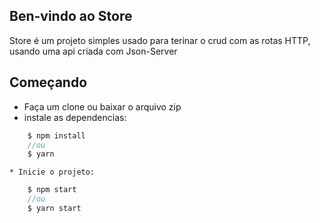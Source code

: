 ## Ben-vindo ao Store
Store é um projeto simples usado para terinar o crud com as rotas HTTP, 
usando uma api criada com Json-Server

## Começando
* Faça um clone ou baixar o arquivo zip
* instale as dependencias:
~~~javascript
    $ npm install
    //ou
    $ yarn
~~~
    * Inicie o projeto:
~~~javascript
    $ npm start
    //ou
    $ yarn start
~~~